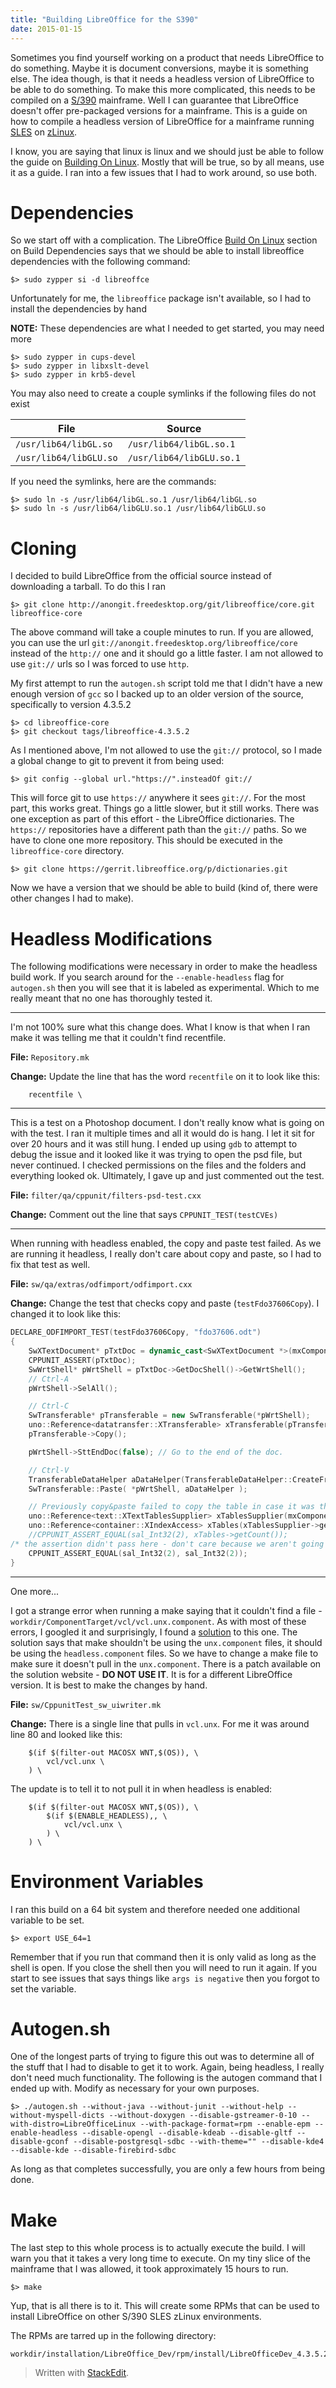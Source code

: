 ```yaml
---
title: "Building LibreOffice for the S390"
date: 2015-01-15
---
```


Sometimes you find yourself working on a product that needs LibreOffice to do something. Maybe it is document conversions, maybe it is something else. The idea though, is that it needs a headless version of LibreOffice to be able to do something. To make this more complicated, this needs to be compiled on a [S/390](http://en.wikipedia.org/wiki/IBM_ESA/390) mainframe. Well I can guarantee that LibreOffice doesn't offer pre-packaged versions for a mainframe. This is a guide on how to compile a headless version of LibreOffice for a mainframe running [SLES](http://en.wikipedia.org/wiki/SUSE_Linux_Enterprise_Server) on [zLinux](http://en.wikipedia.org/wiki/Linux_on_System_z).

I know, you are saying that linux is linux and we should just be able to follow the guide on [Building On Linux](https://wiki.documentfoundation.org/Development/BuildingOnLinux). Mostly that will be true, so by all means, use it as a guide. I ran into a few issues that I had to work around, so use both.

# Dependencies

So we start off with a complication. The LibreOffice [Build On Linux](https://wiki.documentfoundation.org/Development/BuildingOnLinux#Build_dependencies) section on Build Dependencies says that we should be able to install libreoffice dependencies with the following command:

```shell
$> sudo zypper si -d libreoffce
```

Unfortunately for me, the `libreoffice` package isn't available, so I had to install the dependencies by hand

__NOTE:__ These dependencies are what I needed to get started, you may need more

```shell
$> sudo zypper in cups-devel
$> sudo zypper in libxslt-devel
$> sudo zypper in krb5-devel
```

You may also need to create a couple symlinks if the following files do not exist

File|Source
----|------
`/usr/lib64/libGL.so`|`/usr/lib64/libGL.so.1`
`/usr/lib64/libGLU.so`|`/usr/lib64/libGLU.so.1`

If you need the symlinks, here are the commands:
```shell
$> sudo ln -s /usr/lib64/libGL.so.1 /usr/lib64/libGL.so
$> sudo ln -s /usr/lib64/libGLU.so.1 /usr/lib64/libGLU.so
```

# Cloning

I decided to build LibreOffice from the official source instead of downloading a tarball. To do this I ran

```shell
$> git clone http://anongit.freedesktop.org/git/libreoffice/core.git libreoffice-core
```

The above command will take a couple minutes to run. If you are allowed, you can use the url `git://anongit.freedesktop.org/libreoffice/core` instead of the `http://` one and it should go a little faster. I am not allowed to use `git://` urls so I was forced to use `http`.

My first attempt to run the `autogen.sh` script told me that I didn't have a new enough version of `gcc` so I backed up to an older version of the source, specifically to version 4.3.5.2

```shell
$> cd libreoffice-core
$> git checkout tags/libreoffice-4.3.5.2
```

As I mentioned above, I'm not allowed to use the `git://` protocol, so I made a global change to git to prevent it from being used:
```shell
$> git config --global url."https://".insteadOf git://
```
This will force git to use `https://` anywhere it sees `git://`. For the most part, this works great. Things go a little slower, but it still works. There was one exception as part of this effort - the LibreOffice dictionaries. The `https://` repositories have a different path than the `git://` paths. So we have to clone one more repository. This should be executed in the `libreoffice-core` directory.
```shell
$> git clone https://gerrit.libreoffice.org/p/dictionaries.git
```

Now we have a version that we should be able to build (kind of, there were other changes I had to make).

# Headless Modifications

The following modifications were necessary in order to make the headless build work. If you search around for the `--enable-headless` flag for `autogen.sh` then you will see that it is labeled as experimental. Which to me really meant that no one has thoroughly tested it.

---

I'm not 100% sure what this change does. What I know is that when I ran make it was telling me that it couldn't find recentfile.

__File:__ `Repository.mk`

__Change:__ Update the line that has the word `recentfile` on it to look like this:
```make
    recentfile \
```

---

This is a test on a Photoshop document. I don't really know what is going on with the test. I ran it multiple times and all it would do is hang. I let it sit for over 20 hours and it was still hung. I ended up using `gdb` to attempt to debug the issue and it looked like it was trying to open the psd file, but never continued. I checked permissions on the files and the folders and everything looked ok. Ultimately, I gave up and just commented out the test.

__File:__ `filter/qa/cppunit/filters-psd-test.cxx`

__Change:__ Comment out the line that says `CPPUNIT_TEST(testCVEs)`

---

When running with headless enabled, the copy and paste test failed. As we are running it headless, I really don't care about copy and paste, so I had to fix that test as well.

__File:__ `sw/qa/extras/odfimport/odfimport.cxx`

__Change:__ Change the test that checks copy and paste (`testFdo37606Copy`). I changed it to  look like this:
```cpp
DECLARE_ODFIMPORT_TEST(testFdo37606Copy, "fdo37606.odt")
{
    SwXTextDocument* pTxtDoc = dynamic_cast<SwXTextDocument *>(mxComponent.get());
    CPPUNIT_ASSERT(pTxtDoc);
    SwWrtShell* pWrtShell = pTxtDoc->GetDocShell()->GetWrtShell();
    // Ctrl-A
    pWrtShell->SelAll();

    // Ctrl-C
    SwTransferable* pTransferable = new SwTransferable(*pWrtShell);
    uno::Reference<datatransfer::XTransferable> xTransferable(pTransferable);
    pTransferable->Copy();

    pWrtShell->SttEndDoc(false); // Go to the end of the doc.

    // Ctrl-V
    TransferableDataHelper aDataHelper(TransferableDataHelper::CreateFromSystemClipboard(&pWrtShell->GetView().GetEditWin()));
    SwTransferable::Paste( *pWrtShell, aDataHelper );

    // Previously copy&paste failed to copy the table in case it was the document-starting one.
    uno::Reference<text::XTextTablesSupplier> xTablesSupplier(mxComponent, uno::UNO_QUERY);
    uno::Reference<container::XIndexAccess> xTables(xTablesSupplier->getTextTables(), uno::UNO_QUERY);
    //CPPUNIT_ASSERT_EQUAL(sal_Int32(2), xTables->getCount());
/* the assertion didn't pass here - don't care because we aren't going to be using the copy and paste functionality */
    CPPUNIT_ASSERT_EQUAL(sal_Int32(2), sal_Int32(2));
}
```

---

One more...

I got a strange error when running a make saying that it couldn't find a file - `workdir/ComponentTarget/vcl/vcl.unx.component`. As with most of these errors, I googled it and surprisingly, I found a [solution](http://comments.gmane.org/gmane.comp.documentfoundation.libreoffice.devel/62025) to this one. The solution says that make shouldn't be using the `unx.component` files, it should be using the `headless.component` files. So we have to change a make file to make sure it doesn't pull in the `unx.component`.  There is a patch available on the solution website - __DO NOT USE IT__. It is for a different LibreOffice version. It is best to make the changes by hand.

__File:__ `sw/CppunitTest_sw_uiwriter.mk`

__Change:__ There is a single line that pulls in `vcl.unx`. For me it was around line 80 and looked like this:
```make
    $(if $(filter-out MACOSX WNT,$(OS)), \
        vcl/vcl.unx \
    ) \
```

The update is to tell it to not pull it in when headless is enabled:
```make
    $(if $(filter-out MACOSX WNT,$(OS)), \
        $(if $(ENABLE_HEADLESS),, \
            vcl/vcl.unx \
        ) \
    ) \
```

# Environment Variables

I ran this build on a 64 bit system and therefore needed one additional variable to be set. 

```shell
$> export USE_64=1
```

Remember that if you run that command then it is only valid as long as the shell is open. If you close the shell then you will need to run it again. If you start to see issues that says things like `args is negative` then you forgot to set the variable.

# Autogen.sh

One of the longest parts of trying to figure this out was to determine all of the stuff that I had to disable to get it to work. Again, being headless, I really don't need much functionality. The following is the autogen command that I ended up with. Modify as necessary for your own purposes.

```shell
$> ./autogen.sh --without-java --without-junit --without-help --without-myspell-dicts --without-doxygen --disable-gstreamer-0-10 --with-distro=LibreOfficeLinux --with-package-format=rpm --enable-epm --enable-headless --disable-opengl --disable-kdeab --disable-gltf --disable-gconf --disable-postgresql-sdbc --with-theme="" --disable-kde4 --disable-kde --disable-firebird-sdbc
```

As long as that completes successfully, you are only a few hours from being done.

# Make

The last step to this whole process is to actually execute the build. I will warn you that it takes a very long time to execute. On my tiny slice of the mainframe that I was allowed, it took approximately 15 hours to run.

```shell
$> make
```

Yup, that is all there is to it. This will create some RPMs that can be used to install LibreOffice on other S/390 SLES zLinux environments.

The RPMs are tarred up in the following directory:
```
workdir/installation/LibreOffice_Dev/rpm/install/LibreOfficeDev_4.3.5.2_Linux_rpm_download
```

> Written with [StackEdit](https://stackedit.io/).